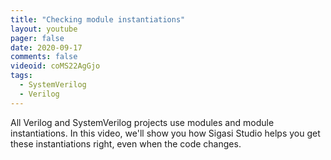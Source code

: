 ```yaml
---
title: "Checking module instantiations"
layout: youtube
pager: false
date: 2020-09-17
comments: false
videoid: coMS22AgGjo
tags:
  - SystemVerilog
  - Verilog
---
```


All Verilog and SystemVerilog projects use modules and module instantiations. In this video, we'll show you how Sigasi Studio helps you get these instantiations right, even when the code changes.
